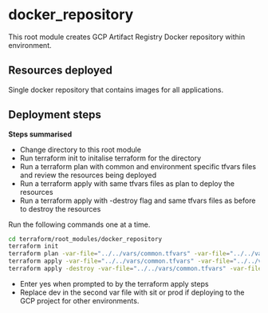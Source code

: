 # docker_repository
This root module creates GCP Artifact Registry Docker repository within environment.

## Resources deployed
Single docker repository that contains images for all applications.

## Deployment steps

<b>Steps summarised</b>
* Change directory to this root module
* Run terraform init to initalise terraform for the directory
* Run a terraform plan with common and environment specific tfvars files and review the resources being deployed
* Run a terraform apply with same tfvars files as plan to deploy the resources
* Run a terraform apply with -destroy flag and same tfvars files as before to destroy the resources

Run the following commands one at a time.

```bash
cd terraform/root_modules/docker_repository
terraform init
terraform plan -var-file="../../vars/common.tfvars" -var-file="../../vars/dev.tfvars"
terraform apply -var-file="../../vars/common.tfvars" -var-file="../../vars/dev.tfvars"
terraform apply -destroy -var-file="../../vars/common.tfvars" -var-file="../../vars/dev.tfvars"
```

* Enter yes when prompted to by the terraform apply steps
* Replace dev in the second var file with sit or prod if deploying to the GCP project for other environments.
